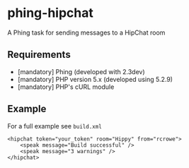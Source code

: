 phing-hipchat
=============

A Phing task for sending messages to a HipChat room

Requirements
------------

* [mandatory] Phing (developed with 2.3dev)
* [mandatory] PHP version 5.x (developed using 5.2.9)
* [mandatory] PHP's cURL module

Example
--------

For a full example see `build.xml`

    <hipchat token="your_token" room="Hippy" from="rcrowe">
        <speak message="Build successful" />
        <speak message="3 warnings" />
    </hipchat>
